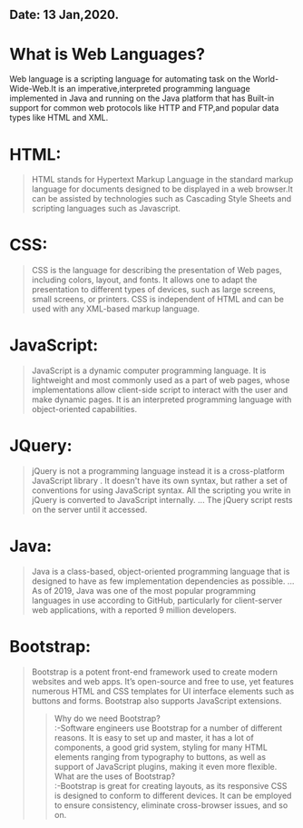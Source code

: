 ## Date: 13 Jan,2020.

# What is Web Languages?
Web language is a scripting language for automating task on the World-Wide-Web.It is an imperative,interpreted programming language implemented in Java and running on the Java platform that has Built-in support
for common web protocols like HTTP and FTP,and popular data types like HTML and XML.

# HTML:
> HTML stands for Hypertext Markup Language in the standard markup language for documents designed to be displayed in a web browser.It can be assisted by technologies such as Cascading Style Sheets and scripting languages such as Javascript.

# CSS:
> CSS is the language for describing the presentation of Web pages, including colors, layout, and fonts. It allows one to adapt the presentation to different types of devices, such as large screens, small screens, or printers. CSS is independent of HTML and can be used with any XML-based markup language.

# JavaScript:
> JavaScript is a dynamic computer programming language. It is lightweight and most commonly used as a part of web pages, whose implementations allow client-side script to interact with the user and make dynamic pages. It is an interpreted programming language with object-oriented capabilities.

# JQuery:
> jQuery is not a programming language instead it is a cross-platform JavaScript library . It doesn't have its own syntax, but rather a set of conventions for using JavaScript syntax. All the scripting you write in jQuery is converted to JavaScript internally. ... The jQuery script rests on the server until it accessed.

# Java:
> Java is a class-based, object-oriented programming language that is designed to have as few implementation dependencies as possible. ... As of 2019, Java was one of the most popular programming languages in use according to GitHub, particularly for client-server web applications, with a reported 9 million developers.

# Bootstrap:
> Bootstrap is a potent front-end framework used to create modern websites and web apps. It’s open-source and free to use, yet features numerous HTML and CSS templates for UI interface elements such as buttons and forms. Bootstrap also supports JavaScript extensions.
>> Why do we need Bootstrap?<br>
:-Software engineers use Bootstrap for a number of different reasons. It is easy to set up and master, it has a lot of components, a good grid system, styling for many HTML elements ranging from typography to buttons, as well as support of JavaScript plugins, making it even more flexible.<br>
>> What are the uses of Bootstrap?<br>
:-Bootstrap is great for creating layouts, as its responsive CSS is designed to conform to different devices. It can be employed to ensure consistency, eliminate cross-browser issues, and so on.
